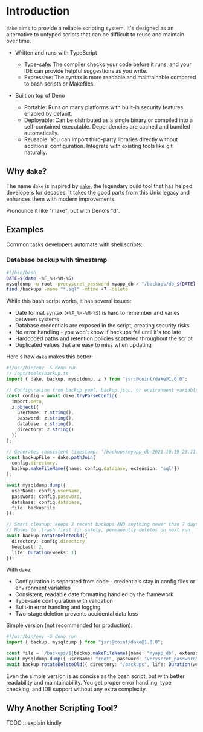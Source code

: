 # Introduction

`dake` aims to provide a reliable scripting system. It's designed as an alternative to untyped scripts that can be difficult to reuse and maintain over time.

- Written and runs with TypeScript
  - Type-safe: The compiler checks your code before it runs, and your IDE can provide helpful suggestions as you write.
  - Expressive: The syntax is more readable and maintainable compared to bash scripts or Makefiles.

- Built on top of Deno
  - Portable: Runs on many platforms with built-in security features enabled by default.
  - Deployable: Can be distributed as a single binary or compiled into a self-contained executable. Dependencies are cached and bundled automatically.
  - Reusable: You can import third-party libraries directly without additional configuration. Integrate with existing tools like git naturally.

## Why `dake`?

The name `dake` is inspired by [`make`](https://en.wikipedia.org/wiki/Make_(software)), the legendary build tool that has helped developers for decades. It takes the good parts from this Unix legacy and enhances them with modern improvements.

Pronounce it like "make", but with Deno's "d".

## Examples

Common tasks developers automate with shell scripts:

### Database backup with timestamp
```bash
#!/bin/bash
DATE=$(date +%F_%H-%M-%S)
mysqldump -u root -pveryscret_password myapp_db > "/backups/db_${DATE}.sql"
find /backups -name "*.sql" -mtime +7 -delete
```

While this bash script works, it has several issues:
- Date format syntax (`+%F_%H-%M-%S`) is hard to remember and varies between systems
- Database credentials are exposed in the script, creating security risks
- No error handling - you won't know if backups fail until it's too late
- Hardcoded paths and retention policies scattered throughout the script
- Duplicated values that are easy to miss when updating

Here's how `dake` makes this better:

```typescript
#!/usr/bin/env -S deno run
// /opt/tools/backup.ts
import { dake, backup, mysqldump, z } from "jsr:@coint/dake@1.0.0";

// Configuration from backup.yaml, backup.json, or environment variables
const config = await dake.tryParseConfig(
  import.meta,
  z.object({
    userName: z.string(),
    password: z.string(),
    database: z.string(),
    directory: z.string()
  })
);

// Generates consistent timestamp: '/backups/myapp_db-2021.10.19-23.11.01.sql'
const backupFile = dake.pathJoin(
  config.directory,
  backup.makeFileName({name: config.database, extension: 'sql'})
);

await mysqldump.dump({
  userName: config.userName,
  password: config.password,
  database: config.database,
  file: backupFile
});

// Smart cleanup: keeps 2 recent backups AND anything newer than 7 days
// Moves to .trash first for safety, permanently deletes on next run
await backup.rotateDeleteOld({
  directory: config.directory,
  keepLast: 2,
  life: Duration(weeks: 1)
});
```

With `dake`:
- Configuration is separated from code - credentials stay in config files or environment variables
- Consistent, readable date formatting handled by the framework
- Type-safe configuration with validation
- Built-in error handling and logging
- Two-stage deletion prevents accidental data loss

Simple version (not recommended for production):

```typescript
#!/usr/bin/env -S deno run
import { backup, mysqldump } from "jsr:@coint/dake@1.0.0";

const file = `/backups/${backup.makeFileName({name: "myapp_db", extension: 'sql'})}`;
await mysqldump.dump({ userName: "root", password: "veryscret_password", database: "myapp_db", file });
await backup.rotateDeleteOld({ directory: "/backups", life: Duration(weeks: 1) });
```

Even the simple version is as concise as the bash script, but with better readability and maintainability. You get proper error handling, type checking, and IDE support without any extra complexity.


## Why Another Scripting Tool?

TODO :: explain kindly
